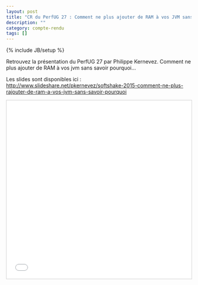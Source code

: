```yaml
---
layout: post
title: "CR du PerfUG 27 : Comment ne plus ajouter de RAM à vos JVM sans savoir pourquoi..."
description: ""
category: compte-rendu
tags: []
---
```

{% include JB/setup %}

Retrouvez la présentation du PerfUG 27 par Philippe Kernevez.
Comment ne plus ajouter de RAM à vos jvm sans savoir pourquoi...

<!-- more -->

Les slides sont disponibles ici : http://www.slideshare.net/pkernevez/softshake-2015-comment-ne-plus-rajouter-de-ram-a-vos-jvm-sans-savoir-pourquoi  
  
<iframe src="//fr.slideshare.net/slideshow/embed_code/key/3SK8WSdGg3JSW7" width="595" height="485" frameborder="0" marginwidth="0" marginheight="0" scrolling="no" style="border:1px solid #CCC; border-width:1px; margin-bottom:5px; max-width: 100%;" allowfullscreen> </iframe>
